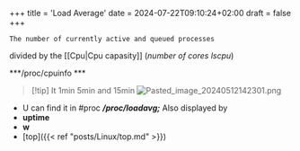 +++
title = 'Load Average'
date = 2024-07-22T09:10:24+02:00
draft = false
+++

    The number of currently active and queued processes
divided by the [[Cpu|Cpu capasity]] (*number of cores lscpu*)

***/proc/cpuinfo ***

>[!tip] It 1min 5min and 15min
![Pasted_image_20240512142301.png](/Notes/Pasted_image_20240512142301.png)

- U can find it in
	#proc
	***/proc/loadavg;***
Also displayed by 
- **uptime**
- **w**
- [top]({{< ref "posts/Linux/top.md" >}}) 


